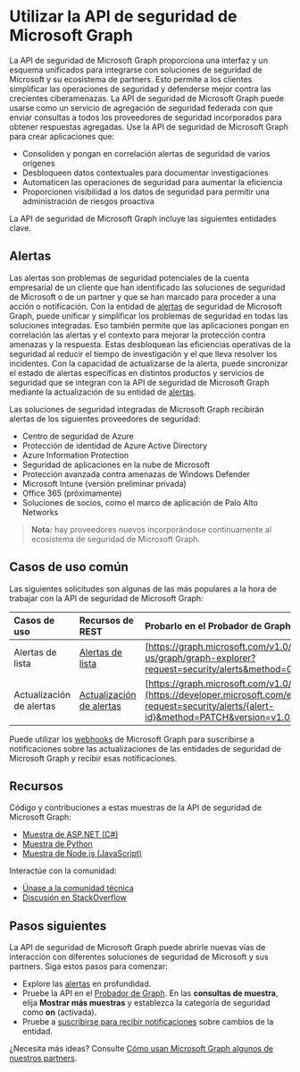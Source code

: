 # <a name="use-the-microsoft-graph-security-api"></a>Utilizar la API de seguridad de Microsoft Graph

La API de seguridad de Microsoft Graph proporciona una interfaz y un esquema unificados para integrarse con soluciones de seguridad de Microsoft y su ecosistema de partners. Esto permite a los clientes simplificar las operaciones de seguridad y defenderse mejor contra las crecientes ciberamenazas. La API de seguridad de Microsoft Graph puede usarse como un servicio de agregación de seguridad federada con que enviar consultas a todos los proveedores de seguridad incorporados para obtener respuestas agregadas. Use la API de seguridad de Microsoft Graph para crear aplicaciones que:

- Consoliden y pongan en correlación alertas de seguridad de varios orígenes
- Desbloqueen datos contextuales para documentar investigaciones
- Automaticen las operaciones de seguridad para aumentar la eficiencia
- Proporcionen visibilidad a los datos de seguridad para permitir una administración de riesgos proactiva

La API de seguridad de Microsoft Graph incluye las siguientes entidades clave.

## <a name="alerts"></a>Alertas

Las alertas son problemas de seguridad potenciales de la cuenta empresarial de un cliente que han identificado las soluciones de seguridad de Microsoft o de un partner y que se han marcado para proceder a una acción o notificación. Con la entidad de [alertas](alert.md) de seguridad de Microsoft Graph, puede unificar y simplificar los problemas de seguridad en todas las soluciones integradas. Eso también permite que las aplicaciones pongan en correlación las alertas y el contexto para mejorar la protección contra amenazas y la respuesta. Estas desbloquean las eficiencias operativas de la seguridad al reducir el tiempo de investigación y el que lleva resolver los incidentes. Con la capacidad de actualizarse de la alerta, puede sincronizar el estado de alertas específicas en distintos productos y servicios de seguridad que se integran con la API de seguridad de Microsoft Graph mediante la actualización de su entidad de [alertas](alert.md).

Las soluciones de seguridad integradas de Microsoft Graph recibirán alertas de los siguientes proveedores de seguridad:

- Centro de seguridad de Azure
- Protección de identidad de Azure Active Directory
- Azure Information Protection
- Seguridad de aplicaciones en la nube de Microsoft
- Protección avanzada contra amenazas de Windows Defender
- Microsoft Intune (versión preliminar privada)
- Office 365 (próximamente)
- Soluciones de socios, como el marco de aplicación de Palo Alto Networks

> **Nota:** hay proveedores nuevos incorporándose continuamente al ecosistema de seguridad de Microsoft Graph.

## <a name="common-use-cases"></a>Casos de uso común

Las siguientes solicitudes son algunas de las más populares a la hora de trabajar con la API de seguridad de Microsoft Graph:

| **Casos de uso**   | **Recursos de REST** | **Probarlo en el Probador de Graph** |
|:---------------|:--------|:----------|
| Alertas de lista | [Alertas de lista](../api/alert_list.md) | [https://graph.microsoft.com/v1.0/security/alerts](https://developer.microsoft.com/en-us/graph/graph-explorer?request=security/alerts&method=GET&version=v1.0&GraphUrl=https://graph.microsoft.com) |
| Actualización de alertas | [Actualización de alertas](../api/alert_update.md) | [https://graph.microsoft.com/v1.0/security/alerts/{alert-id}](https://developer.microsoft.com/en-us/graph/graph-explorer?request=security/alerts/{alert-id}&method=PATCH&version=v1.0&GraphUrl=https://graph.microsoft.com) |

Puede utilizar los [webhooks](../../../concepts/webhooks.md) de Microsoft Graph para suscribirse a notificaciones sobre las actualizaciones de las entidades de seguridad de Microsoft Graph y recibir esas notificaciones.

## <a name="resources"></a>Recursos

Código y contribuciones a estas muestras de la API de seguridad de Microsoft Graph:

- [Muestra de ASP.NET (C#)](https://github.com/microsoftgraph/aspnet-security-api-sample)
- [Muestra de Python](https://github.com/microsoftgraph/python-security-rest-sample)
- [Muestra de Node.js (JavaScript)](https://github.com/microsoftgraph/nodejs-security-sample)

Interactúe con la comunidad:

- [Únase a la comunidad técnica](https://aka.ms/graphsecuritycommunity)
- [Discusión en StackOverflow](https://stackoverflow.com/questions/tagged/microsoft-graph-security)

## <a name="next-steps"></a>Pasos siguientes

La API de seguridad de Microsoft Graph puede abrirle nuevas vías de interacción con diferentes soluciones de seguridad de Microsoft y sus partners. Siga estos pasos para comenzar:

- Explore las [alertas](alert.md) en profundidad.
- Pruebe la API en el [Probador de Graph](https://developer.microsoft.com/graph/graph-explorer). En las **consultas de muestra**, elija **Mostrar más muestras** y establezca la categoría de seguridad como **on** (activada).
- Pruebe a [suscribirse para recibir notificaciones](../../../concepts/webhooks.md) sobre cambios de la entidad.

¿Necesita más ideas? Consulte [Cómo usan Microsoft Graph algunos de nuestros partners](https://developer.microsoft.com/graph/graph/examples#partners).
